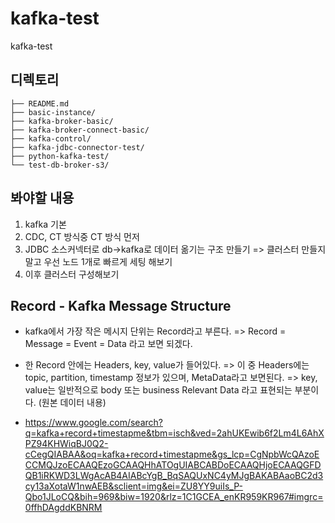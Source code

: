 # kafka-test
kafka-test

## 디렉토리
```
├── README.md
├── basic-instance/
├── kafka-broker-basic/
├── kafka-broker-connect-basic/
├── kafka-control/
├── kafka-jdbc-connector-test/
├── python-kafka-test/
└── test-db-broker-s3/
```

## 봐야할 내용
1. kafka 기본
2. CDC, CT 방식중 CT 방식 먼저
3. JDBC 소스커넥터로 db->kafka로 데이터 옮기는 구조 만들기
=> 클러스터 만들지말고 우선 노드 1개로 빠르게 세팅 해보기
4. 이후 클러스터 구성해보기

## Record - Kafka Message Structure
- kafka에서 가장 작은 메시지 단위는 Record라고 부른다.
	=> Record = Message = Event = Data 라고 보면 되겠다.
- 한 Record 안에는 Headers, key, value가 들어있다.
	=> 이 중 Headers에는 topic, partition, timestamp 정보가 있으며, MetaData라고 보면된다.
	=> key, value는 일반적으로 body 또는 business Relevant Data 라고 표현되는 부분이다. (원본 데이터 내용)

- https://www.google.com/search?q=kafka+record+timestapme&tbm=isch&ved=2ahUKEwib6f2Lm4L6AhXPZ94KHWiqBJ0Q2-cCegQIABAA&oq=kafka+record+timestapme&gs_lcp=CgNpbWcQAzoECCMQJzoECAAQEzoGCAAQHhATOgUIABCABDoECAAQHjoECAAQGFDQB1iRKWD3LWgAcAB4AIABcYgB_BqSAQUxNC4yMJgBAKABAaoBC2d3cy13aXotaW1nwAEB&sclient=img&ei=ZU8YY9uiIs_P-Qbo1JLoCQ&bih=969&biw=1920&rlz=1C1GCEA_enKR959KR967#imgrc=0ffhDAgddKBNRM
